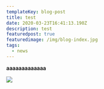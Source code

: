 ```yaml
---
templateKey: blog-post
title: test
date: 2020-03-23T16:41:13.190Z
description: test
featuredpost: true
featuredimage: /img/blog-index.jpg
tags:
  - news
---
```

**aaaaaaaaaaaaa**

![](/img/chemex.jpg)